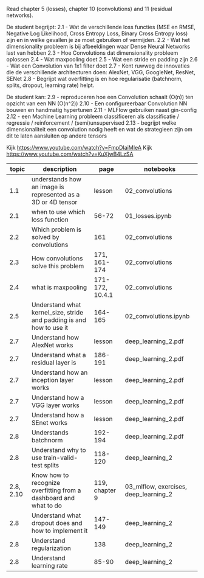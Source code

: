 Read chapter 5 (losses), chapter 10 (convolutions) and 11 (residual networks).

De student begrijpt:
2.1 - Wat de verschillende loss functies (MSE en RMSE, Negative Log Likelihood, Cross Entropy Loss, Binary Cross Entropy loss) zijn en in welke gevallen je ze moet gebruiken of vermijden.
2.2 - Wat het dimensionality probleem is bij afbeeldingen waar Dense Neural Networks last van hebben
2.3 - Hoe Convolutions dat dimensionality probleem oplossen
2.4 - Wat maxpooling doet
2.5 - Wat een stride en padding zijn
2.6 - Wat een Convolution van 1x1 filter doet
2.7 - Kent ruwweg de innovaties die de verschillende architecturen doen: AlexNet, VGG, GoogleNet, ResNet, SENet
2.8 - Begrijpt wat overfitting is en hoe regularisatie (batchnorm, splits, dropout, learning rate) helpt.

De student kan:
2.9 - reproduceren hoe een Convolution schaalt (O(n)) ten opzicht van een NN (O(n^2))
2.10 - Een configureerbaar Convolution NN bouwen en handmatig hypertunen
2.11 - MLFlow gebruiken naast gin-config
2.12 - een Machine Learning probleem classificeren als classificatie / regressie / reinforcement / (semi)unsupervised
2.13 - begrijpt welke dimensionaliteit een convolution nodig heeft en wat de strategieen zijn om dit te laten aansluiten op andere tensors



Kijk https://www.youtube.com/watch?v=FmpDIaiMIeA
Kijk https://www.youtube.com/watch?v=KuXjwB4LzSA

|       topic | description                                                           |            page | notebooks                             |
| ----------- | --------------------------------------------------------------------- |   ------------- | -------------                         |
|         1.1 | understands how an image is represented as a 3D or 4D tensor          | lesson          | 02_convolutions                       |
|         2.1 | when to use which loss function                                       |           56-72 | 01_losses.ipynb                       |
|         2.2 | Which problem is solved by convolutions                               |             161 | 02_convolutions                       |
|         2.3 | How convolutions solve this problem                                   |    171, 161-174 | 02_convolutions                       |
|         2.4 | what is maxpooling                                                    | 171-172, 10.4.1 | 02_convolutions                       |
|         2.5 | Understand what kernel_size, stride and padding is and how to use it  |         164-165 | 02_convolutions.ipynb                 |
|         2.7 | Understand how AlexNet works                                          | lesson          | deep_learning_2.pdf                   |
|         2.7 | Understand what a residual layer is                                   |         186-191 | deep_learning_2.pdf                   |
|         2.7 | Understand how an inception layer works                               | lesson          | deep_learning_2.pdf                   |
|         2.7 | Understand how a VGG layer works                                      | lesson          | deep_learning_2.pdf                   |
|         2.7 | Understand how a SEnet works                                          | lesson          | deep_learning_2.pdf                   |
|         2.8 | Understands batchnorm                                                 |         192-194 | deep_learning_2.pdf                   |
|         2.8 | Understand why to use train-valid-test splits                         |         118-120 | deep_learning_2                       |
|   2.8, 2.10 | Know how to recognize overfitting from a dashboard and what to do     |  119, chapter 9 | 03_mlflow, exercises, deep_learning_2 |
|         2.8 | Understand what dropout does and how to implement it                  |         147-149 | deep_learning_2                       |
|         2.8 | Understand regularization                                             |             138 | deep_learning_2                       |
|         2.8 | Understand learning rate                                              |           85-90 | deep_learning_2                       |
